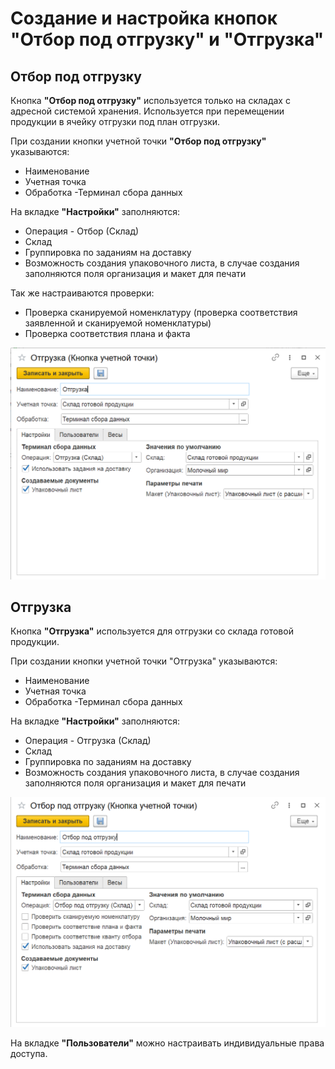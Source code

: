 # Создание и настройка кнопок "Отбор под отгрузку" и "Отгрузка"

## Отбор под отгрузку

Кнопка **"Отбор под отгрузку"** используется только на складах с адресной системой хранения. Используется при перемещении продукции в ячейку отгрузки под план отгрузки.

При создании кнопки учетной точки **"Отбор под отгрузку"** указываются:

- Наименование
- Учетная точка
- Обработка -Терминал сбора данных

На вкладке **"Настройки"** заполняются:

- Операция - Отбор (Склад)
- Склад
- Группировка по заданиям на доставку
- Возможность создания упаковочного листа, в случае создания заполняются поля организация и макет для печати

Так же настраиваются проверки:

- Проверка сканируемой номенклатуру (проверка соответствия заявленной и сканируемой номенклатуры)
- Проверка соответствия плана и факта

![1](NastroikaKnopkiOtgruzka.assets/1.png)

## Отгрузка

Кнопка **"Отгрузка"** используется для отгрузки со склада готовой продукции.

При создании кнопки учетной точки "Отгрузка" указываются:

- Наименование
- Учетная точка
- Обработка -Терминал сбора данных

На вкладке **"Настройки"** заполняются:

- Операция - Отгрузка (Склад)
- Склад
- Группировка по заданиям на доставку
- Возможность создания упаковочного листа, в случае создания заполняются поля организация и макет для печати

![2](NastroikaKnopkiOtgruzka.assets/2.png)

На вкладке **"Пользователи"** можно настраивать индивидуальные права доступа.